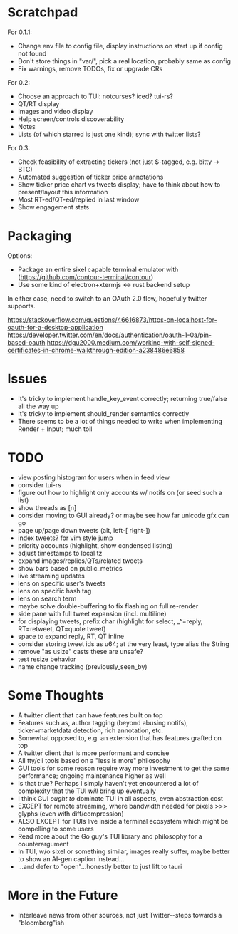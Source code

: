 # Scratchpad

For 0.1.1:

- Change env file to config file, display instructions on start up if config not found
- Don't store things in "var/", pick a real location, probably same as config
- Fix warnings, remove TODOs, fix or upgrade CRs

For 0.2:

- Choose an approach to TUI: notcurses? iced? tui-rs?
- QT/RT display
- Images and video display
- Help screen/controls discoverability
- Notes
- Lists (of which starred is just one kind); sync with twitter lists?

For 0.3:

- Check feasibility of extracting tickers (not just $-tagged, e.g. bitty -> BTC)
- Automated suggestion of ticker price annotations
- Show ticker price chart vs tweets display; have to think about how to present/layout this information
- Most RT-ed/QT-ed/replied in last window
- Show engagement stats

# Packaging

Options:

- Package an entire sixel capable terminal emulator with (https://github.com/contour-terminal/contour)
- Use some kind of electron+xtermjs <-> rust backend setup

In either case, need to switch to an OAuth 2.0 flow, hopefully twitter supports.

https://stackoverflow.com/questions/46616873/https-on-localhost-for-oauth-for-a-desktop-application
https://developer.twitter.com/en/docs/authentication/oauth-1-0a/pin-based-oauth
https://dgu2000.medium.com/working-with-self-signed-certificates-in-chrome-walkthrough-edition-a238486e6858

# Issues

- It's tricky to implement handle_key_event correctly; returning true/false all the way up
- It's tricky to implement should_render semantics correctly
- There seems to be a lot of things needed to write when implementing Render + Input; much toil

# TODO

- view posting histogram for users when in feed view
- consider tui-rs
- figure out how to highlight only accounts w/ notifs on (or seed such a list)
- show threads as [n]
- consider moving to GUI already? or maybe see how far unicode gfx can go
- page up/page down tweets (alt, left-[ right-])
- index tweets? for vim style jump
- priority accounts (highlight, show condensed listing)
- adjust timestamps to local tz
- expand images/replies/QTs/related tweets
- show bars based on public_metrics
- live streaming updates
- lens on specific user's tweets
- lens on specific hash tag
- lens on search term
- maybe solve double-buffering to fix flashing on full re-render
- side pane with full tweet expansion (incl. multiline)
- for displaying tweets, prefix char (highlight for select, _^=reply, RT=retweet, QT=quote tweet)
- space to expand reply, RT, QT inline
- consider storing tweet ids as u64; at the very least, type alias the String
- remove "as usize" casts these are unsafe?
- test resize behavior
- name change tracking (previously_seen_by)

# Some Thoughts

- A twitter client that can have features built on top
- Features such as, author tagging (beyond abusing notifs), ticker+marketdata detection, rich annotation, etc.
- Somewhat opposed to, e.g. an extension that has features grafted on top
- A twitter client that is more performant and concise
- All tty/cli tools based on a "less is more" philosophy
- GUI tools for some reason require way more investment to get the same performance; ongoing maintenance higher as well
- Is that true? Perhaps I simply haven't yet encountered a lot of complexity that the TUI _will_ bring up eventually
- I think GUI _ought to_ dominate TUI in all aspects, even abstraction cost
- EXCEPT for remote streaming, where bandwidth needed for pixels >>> glyphs (even with diff/compression)
- ALSO EXCEPT for TUIs live inside a terminal ecosystem which might be compelling to some users
- Read more about the Go guy's TUI library and philosophy for a counterargument
- In TUI, w/o sixel or something similar, images really suffer, maybe better to show an AI-gen caption instead...
- ...and defer to "open"...honestly better to just lift to tauri

# More in the Future

- Interleave news from other sources, not just Twitter--steps towards a "bloomberg"ish